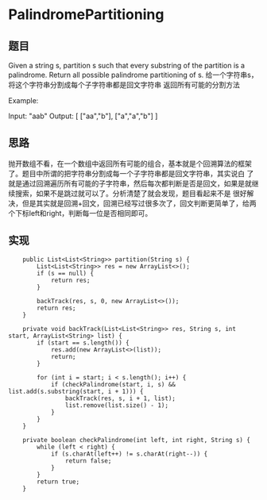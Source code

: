 # PalindromePartitioning

## 题目
Given a string s, partition s such that every substring of the partition is a palindrome.
Return all possible palindrome partitioning of s.
给一个字符串s，将这个字符串分割成每个子字符串都是回文字符串
返回所有可能的分割方法

Example:

Input: "aab"
Output:
[
  ["aa","b"],
  ["a","a","b"]
]
 
## 思路 
抛开数组不看，在一个数组中返回所有可能的组合，基本就是个回溯算法的框架了。题目中所谓的把字符串分割成每一个子字符串都是回文字符串，其实说白
了就是通过回溯遍历所有可能的子字符串，然后每次都判断是否是回文，如果是就继续搜索，如果不是跳过就可以了。分析清楚了就会发现，题目看起来不是
很好解决，但是其实就是回溯+回文，回溯已经写过很多次了，回文判断更简单了，给两个下标left和right，判断每一位是否相同即可。

## 实现 
```
    public List<List<String>> partition(String s) {
        List<List<String>> res = new ArrayList<>();
        if (s == null) {
            return res;
        }

        backTrack(res, s, 0, new ArrayList<>());
        return res;
    }

    private void backTrack(List<List<String>> res, String s, int start, ArrayList<String> list) {
        if (start == s.length()) {
            res.add(new ArrayList<>(list));
            return;
        }

        for (int i = start; i < s.length(); i++) {
            if (checkPalindrome(start, i, s) && list.add(s.substring(start, i + 1))) {
                backTrack(res, s, i + 1, list);
                list.remove(list.size() - 1);
            }
        }
    }

    private boolean checkPalindrome(int left, int right, String s) {
        while (left < right) {
            if (s.charAt(left++) != s.charAt(right--)) {
                return false;
            }
        }
        return true;
    }
```